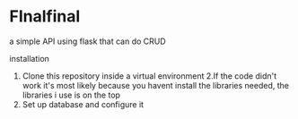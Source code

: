 # FInalfinal

a simple API using flask that can do CRUD

installation 
1. Clone this repository inside a virtual environment 
2.If the code didn't work it's most likely because you havent install the libraries needed, the libraries i use is on the top
3. Set up database and configure it